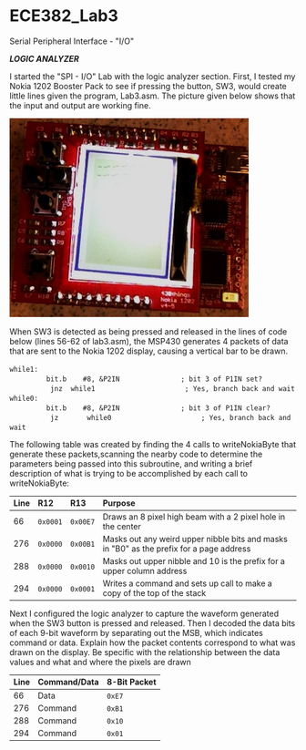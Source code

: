 ECE382_Lab3
===========

Serial Peripheral Interface - "I/O"


__*LOGIC ANALYZER*__

I started the "SPI - I/O" Lab with the logic analyzer section. First, I tested my Nokia 1202 Booster Pack to see if pressing the button, SW3, would create little lines given the program, Lab3.asm. The picture given below shows that the input and output are working fine.

![](https://github.com/dustyweisner/ECE382_Lab3/blob/master/Images/LCD_SW3_IO.jpg?raw=true)

When SW3 is detected as being pressed and released in the lines of code below (lines 56-62 of lab3.asm), the MSP430 generates 4 packets of data that are sent to the Nokia 1202 display, causing a vertical bar to be drawn.

`while1:`  
`	       bit.b	#8, &P2IN				; bit 3 of P1IN set?       `  
`	       jnz 	while1						; Yes, branch back and wait`  
`while0:                                                   `  
`	       bit.b	#8, &P2IN				; bit 3 of P1IN clear?     `  
`	       jz		while0						; Yes, branch back and wait`

The following table was created by finding the 4 calls to writeNokiaByte that generate these packets,scanning the nearby code to determine the parameters being passed into this subroutine, and writing a brief description of what is trying to be accomplished by each call to writeNokiaByte:

|__Line__|__R12__|__R13__|__Purpose__|
|:-----|:-----|:-----|:-----|
|66|`0x0001`|`0x00E7`| Draws an 8 pixel high beam with a 2 pixel hole in the center|
|276|`0x0000`|`0x00B1`|Masks out any weird upper nibble bits and masks in "B0" as the prefix for a page address|
|288|`0x0000`|`0x0010`|Masks out upper nibble and 10 is the prefix for a upper column address|
|294|`0x0000`|`0x0001`|Writes a command and sets up call to make a copy of the top of the stack|

Next I configured the logic analyzer to capture the waveform generated when the SW3 button is pressed and released. Then I decoded the data bits of each 9-bit waveform by separating out the MSB, which indicates command or data. Explain how the packet contents correspond to what was drawn on the display. Be specific with the relationship between the data values and what and where the pixels are drawn

|__Line__|__Command/Data__|__8-Bit Packet__|
|:-----|:-----|:-----|
|66|Data|`0xE7`|
|276|Command|`0xB1`|
|288|Command|`0x10`|
|294|Command|`0x01`|
